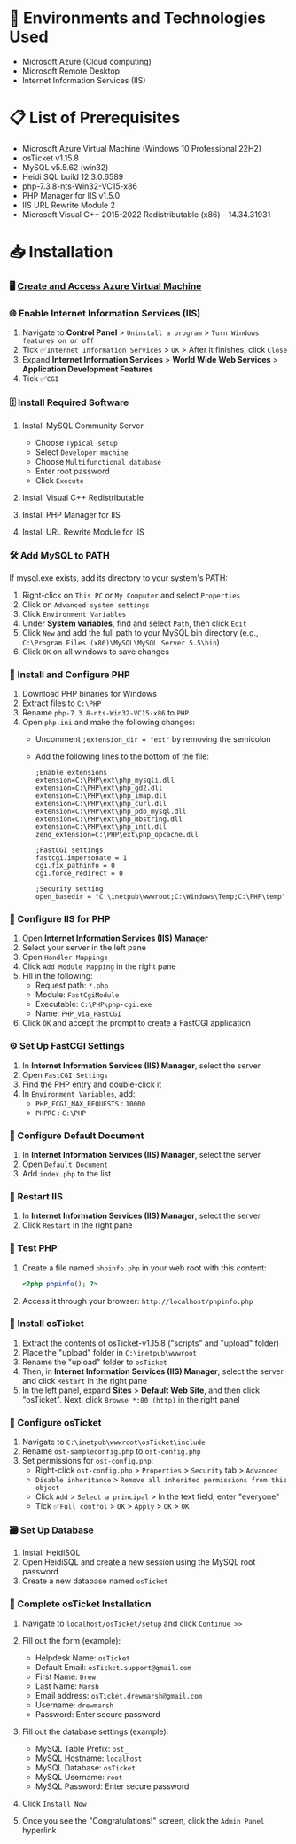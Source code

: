 # 🧠 Environments and Technologies Used
- Microsoft Azure (Cloud computing)
- Microsoft Remote Desktop
- Internet Information Services (IIS)

# 📋 List of Prerequisites
- Microsoft Azure Virtual Machine (Windows 10 Professional 22H2)
- osTicket v1.15.8
- MySQL v5.5.62 (win32)
- Heidi SQL build 12.3.0.6589
- php-7.3.8-nts-Win32-VC15-x86
- PHP Manager for IIS v1.5.0
- IIS URL Rewrite Module 2
- Microsoft Visual C++ 2015-2022 Redistributable (x86) - 14.34.31931

# 📥 Installation

### 🖥️ [Create and Access Azure Virtual Machine](https://github.com/drewmarsh/azure-creating-VM)

### 🌐 Enable Internet Information Services (IIS)

1. Navigate to **Control Panel** > `Uninstall a program` > `Turn Windows features on or off`
2. Tick &#9989;`Internet Information Services` > `OK` > After it finishes, click `Close`
3. Expand **Internet Information Services** > **World Wide Web Services** > **Application Development Features**
4. Tick &#9989;`CGI`

### 🗄️ Install Required Software

1. Install MySQL Community Server
   - Choose `Typical setup`
   - Select `Developer machine`
   - Choose `Multifunctional database`
   - Enter root password
   - Click `Execute`

2. Install Visual C++ Redistributable
3. Install PHP Manager for IIS
4. Install URL Rewrite Module for IIS

### 🛠️ Add MySQL to PATH

If mysql.exe exists, add its directory to your system's PATH:

1. Right-click on `This PC` or `My Computer` and select `Properties`
2. Click on `Advanced system settings`
3. Click `Environment Variables`
4. Under **System variables**, find and select `Path`, then click `Edit`
5. Click `New` and add the full path to your MySQL bin directory (e.g., `C:\Program Files (x86)\MySQL\MySQL Server 5.5\bin`)
6. Click `OK` on all windows to save changes

### 🐘 Install and Configure PHP

1. Download PHP binaries for Windows
2. Extract files to `C:\PHP`
3. Rename `php-7.3.8-nts-Win32-VC15-x86` to `PHP`
4. Open `php.ini` and make the following changes:
   - Uncomment `;extension_dir = "ext"` by removing the semicolon
   - Add the following lines to the bottom of the file:
    
      ```
      ;Enable extensions
      extension=C:\PHP\ext\php_mysqli.dll
      extension=C:\PHP\ext\php_gd2.dll
      extension=C:\PHP\ext\php_imap.dll
      extension=C:\PHP\ext\php_curl.dll
      extension=C:\PHP\ext\php_pdo_mysql.dll
      extension=C:\PHP\ext\php_mbstring.dll
      extension=C:\PHP\ext\php_intl.dll
      zend_extension=C:\PHP\ext\php_opcache.dll
      
      ;FastCGI settings
      fastcgi.impersonate = 1
      cgi.fix_pathinfo = 0
      cgi.force_redirect = 0
      
      ;Security setting 
      open_basedir = "C:\inetpub\wwwroot;C:\Windows\Temp;C:\PHP\temp"
      ```

### 🔧 Configure IIS for PHP

1. Open **Internet Information Services (IIS) Manager**
2. Select your server in the left pane
3. Open `Handler Mappings`
4. Click `Add Module Mapping` in the right pane
5. Fill in the following:
   - Request path: `*.php`
   - Module: `FastCgiModule`
   - Executable: `C:\PHP\php-cgi.exe`
   - Name: `PHP_via_FastCGI`
6. Click `OK` and accept the prompt to create a FastCGI application

### ⚙️ Set Up FastCGI Settings

1. In **Internet Information Services (IIS) Manager**, select the server
2. Open `FastCGI Settings`
3. Find the PHP entry and double-click it
4. In `Environment Variables`, add:
   - `PHP_FCGI_MAX_REQUESTS` : `10000`
   - `PHPRC` : `C:\PHP`

### 📄 Configure Default Document

1. In **Internet Information Services (IIS) Manager**, select the server
2. Open `Default Document`
3. Add `index.php` to the list

### 🔄 Restart IIS

1. In **Internet Information Services (IIS) Manager**, select the server
2. Click `Restart` in the right pane

### 🧪 Test PHP

1. Create a file named `phpinfo.php` in your web root with this content:

   ```php
   <?php phpinfo(); ?>
   ```
3. Access it through your browser: `http://localhost/phpinfo.php`
   
### 🎫 Install osTicket

1. Extract the contents of osTicket-v1.15.8 ("scripts" and "upload" folder)
2. Place the "upload" folder in `C:\inetpub\wwwroot`
3. Rename the "upload" folder to `osTicket`
4. Then, in **Internet Information Services (IIS) Manager**, select the server and click `Restart` in the right pane
5. In the left panel, expand **Sites** > **Default Web Site**, and then click "osTicket". Next, click `Browse *:80 (http)` in the right panel

### 🔐 Configure osTicket

1. Navigate to `C:\inetpub\wwwroot\osTicket\include`
2. Rename `ost-sampleconfig.php` to `ost-config.php`
3. Set permissions for `ost-config.php`:
   - Right-click  `ost-config.php` > `Properties` > `Security` tab > `Advanced`
   - `Disable inheritance` > `Remove all inherited permissions from this object`
   - Click `Add` > `Select a principal` >  In the text field, enter "everyone"
   - Tick &#9989;`Full control` > `OK` > `Apply` > `OK` > `OK`

### 🗃️ Set Up Database

1. Install HeidiSQL
2. Open HeidiSQL and create a new session using the MySQL root password
3. Create a new database named `osTicket`

### 🏁 Complete osTicket Installation

1. Navigate to `localhost/osTicket/setup` and click `Continue >>`
2. Fill out the form (example):
   - Helpdesk Name: `osTicket`
   - Default Email: `osTicket.support@gmail.com`
   - First Name: `Drew`
   - Last Name: `Marsh`
   - Email address: `osTicket.drewmarsh@gmail.com`
   - Username: `drewmarsh`
   - Password: Enter secure password
     
3. Fill out the database settings (example):
   - MySQL Table Prefix: `ost_`
   - MySQL Hostname: `localhost`
   - MySQL Database: `osTicket`
   - MySQL Username: `root`
   - MySQL Password: Enter secure password
4. Click `Install Now`
6. Once you see the "Congratulations!" screen, click the `Admin Panel` hyperlink
